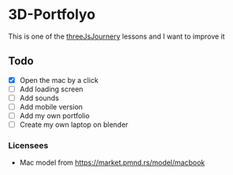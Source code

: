 # 3D-Portfolyo

This is one of the [threeJsJournery](https://threejs-journey.com/) lessons and I want to improve it

## Todo  
- [x] Open the mac by a click  
- [ ] Add loading screen
- [ ] Add sounds
- [ ] Add mobile version
- [ ] Add my own portfolio 
- [ ] Create my own laptop on blender

### Licensees
- Mac model from https://market.pmnd.rs/model/macbook
